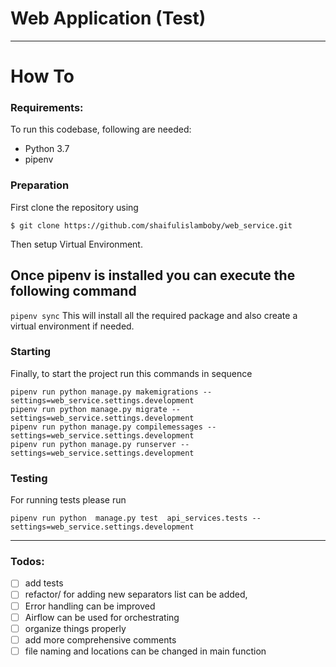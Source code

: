 # Web Application (Test)

---


# How To

### Requirements:

To run this codebase, following are needed:
- Python 3.7
- pipenv


### Preparation

First clone the repository using
```
$ git clone https://github.com/shaifulislamboby/web_service.git
```
Then setup Virtual Environment.

## Once pipenv is installed you can execute the following command
`pipenv sync`  This will install all the required package and
 also create a virtual environment if needed.

### Starting

Finally, to start the project run this commands in sequence
```
pipenv run python manage.py makemigrations --settings=web_service.settings.development
pipenv run python manage.py migrate --settings=web_service.settings.development
pipenv run python manage.py compilemessages --settings=web_service.settings.development
pipenv run python manage.py runserver --settings=web_service.settings.development
```


### Testing
For running tests please run 
```
pipenv run python  manage.py test  api_services.tests --settings=web_service.settings.development
```

---

### Todos:

- [ ] add tests
- [ ] refactor/ for adding new separators list can be added, 
- [ ] Error handling can be improved 
- [ ] Airflow can be used for orchestrating
- [ ] organize things properly
- [ ] add more comprehensive comments
- [ ] file naming and locations can be changed in main function
